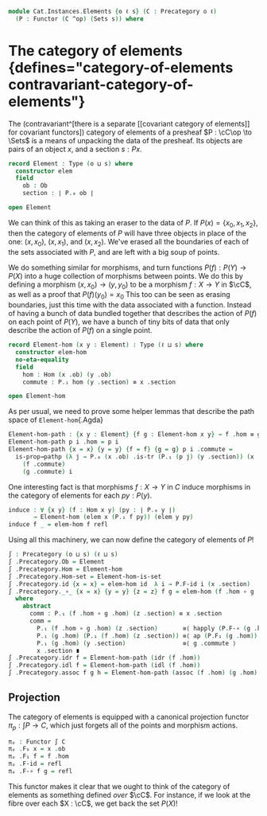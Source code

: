 <!--
```agda
open import Cat.Prelude
```
-->

```agda
module Cat.Instances.Elements {o ℓ s} (C : Precategory o ℓ)
  (P : Functor (C ^op) (Sets s)) where
```

<!--
```agda
open Precategory C
open Functor

private
  module P = Functor P
```
-->

# The category of elements {defines="category-of-elements contravariant-category-of-elements"}

The (contravariant^[there is a separate [[covariant category of elements]] for
covariant functors]) category of elements of a presheaf $P : \cC\op \to \Sets$
is a means of unpacking the data of the presheaf. Its objects are pairs of an
object $x$, and a section $s : P x$.

```agda
record Element : Type (o ⊔ s) where
  constructor elem
  field
    ob : Ob
    section : ∣ P.₀ ob ∣

open Element
```

We can think of this as taking an eraser to the data of $P$. If $P(x) =
\{x_0, x_1, x_2\}$, then the category of elements of $P$ will have three
objects in place of the one: $(x, x_0)$, $(x, x_1)$, and $(x, x_2)$.
We've erased all the boundaries of each of the sets associated with $P$,
and are left with a big soup of points.

We do something similar for morphisms, and turn functions $P(f) : P(Y)
\to P(X)$ into a huge collection of morphisms between points. We do this
by defining a morphism $(x, x_0) \to (y, y_0)$ to be a morphism $f : X
\to Y$ in $\cC$, as well as a proof that $P(f)(y_0) = x_0$ This too
can be seen as erasing boundaries, just this time with the data
associated with a function. Instead of having a bunch of data bundled
together that describes the action of $P(f)$ on each point of $P(Y)$, we
have a bunch of tiny bits of data that only describe the action of
$P(f)$ on a single point.

```agda
record Element-hom (x y : Element) : Type (ℓ ⊔ s) where
  constructor elem-hom
  no-eta-equality
  field
    hom : Hom (x .ob) (y .ob)
    commute : P.₁ hom (y .section) ≡ x .section

open Element-hom
```

As per usual, we need to prove some helper lemmas that describe the path
space of `Element-hom`{.Agda}

```agda
Element-hom-path : {x y : Element} {f g : Element-hom x y} → f .hom ≡ g .hom → f ≡ g
Element-hom-path p i .hom = p i
Element-hom-path {x = x} {y = y} {f = f} {g = g} p i .commute =
  is-prop→pathp (λ j → P.₀ (x .ob) .is-tr (P.₁ (p j) (y .section)) (x .section))
    (f .commute)
    (g .commute) i
```

<!--
```agda
private unquoteDecl eqv = declare-record-iso eqv (quote Element-hom)
Element-hom-is-set : ∀ (x y : Element) → is-set (Element-hom x y)
Element-hom-is-set x y = Iso→is-hlevel 2 eqv T-is-set where
  T-is-set : is-set _
  T-is-set = hlevel!
```
-->

One interesting fact is that morphisms $f : X \to Y$ in $C$ induce
morphisms in the category of elements for each $py : P(y)$.

```agda
induce : ∀ {x y} (f : Hom x y) (py : ∣ P.₀ y ∣)
       → Element-hom (elem x (P.₁ f py)) (elem y py)
induce f _ = elem-hom f refl
```

Using all this machinery, we can now define the category of elements of
$P$!

```agda
∫ : Precategory (o ⊔ s) (ℓ ⊔ s)
∫ .Precategory.Ob = Element
∫ .Precategory.Hom = Element-hom
∫ .Precategory.Hom-set = Element-hom-is-set
∫ .Precategory.id {x = x} = elem-hom id  λ i → P.F-id i (x .section)
∫ .Precategory._∘_ {x = x} {y = y} {z = z} f g = elem-hom (f .hom ∘ g .hom) comm
  where
    abstract
      comm : P.₁ (f .hom ∘ g .hom) (z .section) ≡ x .section
      comm =
        P.₁ (f .hom ∘ g .hom) (z .section)       ≡⟨ happly (P.F-∘ (g .hom) (f .hom)) (z .section) ⟩
        P.₁ (g .hom) (P.₁ (f .hom) (z .section)) ≡⟨ ap (P.F₁ (g .hom)) (f .commute)  ⟩
        P.₁ (g .hom) (y .section)                ≡⟨ g .commute ⟩
        x .section ∎
∫ .Precategory.idr f = Element-hom-path (idr (f .hom))
∫ .Precategory.idl f = Element-hom-path (idl (f .hom))
∫ .Precategory.assoc f g h = Element-hom-path (assoc (f .hom) (g .hom) (h .hom))
```

## Projection

The category of elements is equipped with a canonical projection functor
$\pi_p : \int P \to C$, which just forgets all of the points and
morphism actions.

```agda
πₚ : Functor ∫ C
πₚ .F₀ x = x .ob
πₚ .F₁ f = f .hom
πₚ .F-id = refl
πₚ .F-∘ f g = refl
```

This functor makes it clear that we ought to think of the category of
elements as something defined _over_ $\cC$. For instance, if we look
at the fibre over each $X : \cC$, we get back the set $P(X)$!
